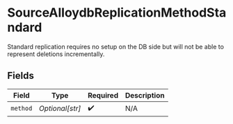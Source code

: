 # SourceAlloydbReplicationMethodStandard

Standard replication requires no setup on the DB side but will not be able to represent deletions incrementally.


## Fields

| Field              | Type               | Required           | Description        |
| ------------------ | ------------------ | ------------------ | ------------------ |
| `method`           | *Optional[str]*    | :heavy_check_mark: | N/A                |